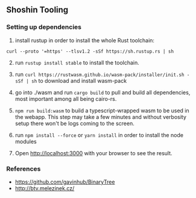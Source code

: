 ## Shoshin Tooling

### Setting up dependencies
1. install rustup in order to install the whole Rust toolchain:
```
curl --proto '=https' --tlsv1.2 -sSf https://sh.rustup.rs | sh
```

2. run `rustup install stable` to install the toolchain.

3. run `curl https://rustwasm.github.io/wasm-pack/installer/init.sh -sSf | sh` to download and install wasm-pack

4. go into ./wasm and run `cargo build` to pull and build all dependencies, most important among all being cairo-rs.

5. `npm run build:wasm` to build a typescript-wrapped wasm to be used in the webapp. This step may take a few minutes and without verbosity setup there won't be logs coming to the screen.

6. run `npm install --force` or `yarn install` in order to install the node modules

7. Open [http://localhost:3000](http://localhost:3000) with your browser to see the result.

### References
- https://github.com/gavinhub/BinaryTree
- http://btv.melezinek.cz/
